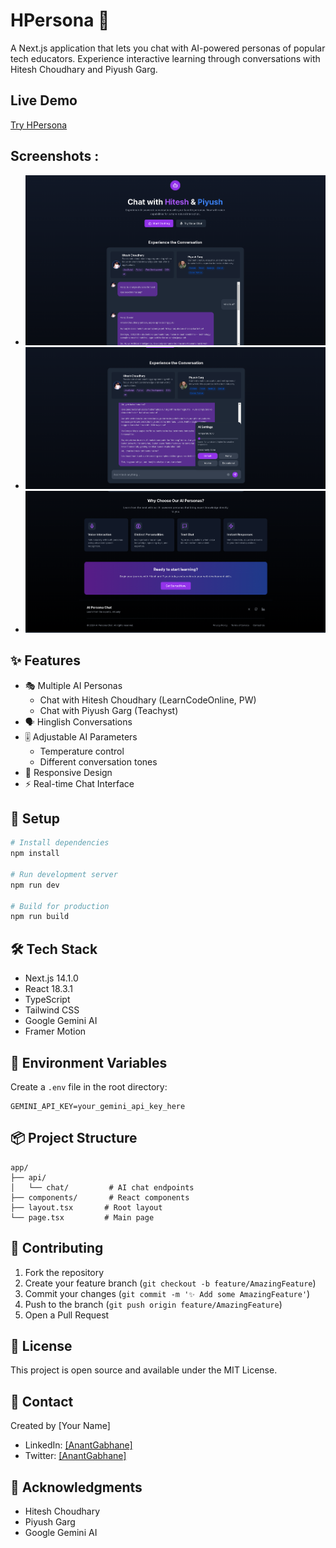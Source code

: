 # HPersona 🤖

A Next.js application that lets you chat with AI-powered personas of popular tech educators. Experience interactive learning through conversations with Hitesh Choudhary and Piyush Garg.

## Live Demo
[Try HPersona](your-vercel-deployment-url)

## Screenshots :
- ![alt text](image.png)
- ![alt text](image-2.png)
- ![alt text](image-1.png)
## ✨ Features

- 🎭 Multiple AI Personas
  - Chat with Hitesh Choudhary (LearnCodeOnline, PW)
  - Chat with Piyush Garg (Teachyst)
- 🗣️ Hinglish Conversations
- 🎚️ Adjustable AI Parameters
  - Temperature control
  - Different conversation tones
- 💅 Responsive Design
- ⚡ Real-time Chat Interface

## 🚀 Setup

```bash
# Install dependencies
npm install

# Run development server
npm run dev

# Build for production
npm run build
```

## 🛠️ Tech Stack

- Next.js 14.1.0
- React 18.3.1
- TypeScript
- Tailwind CSS
- Google Gemini AI
- Framer Motion

## 🔑 Environment Variables

Create a `.env` file in the root directory:

```env
GEMINI_API_KEY=your_gemini_api_key_here
```

## 📦 Project Structure

```
app/
├── api/
│   └── chat/         # AI chat endpoints
├── components/       # React components
├── layout.tsx       # Root layout
└── page.tsx         # Main page
```

## 🤝 Contributing

1. Fork the repository
2. Create your feature branch (`git checkout -b feature/AmazingFeature`)
3. Commit your changes (`git commit -m '✨ Add some AmazingFeature'`)
4. Push to the branch (`git push origin feature/AmazingFeature`)
5. Open a Pull Request

## 📝 License

This project is open source and available under the MIT License.

## 👤 Contact

Created by [Your Name]
- LinkedIn: [\[AnantGabhane\]](https://www.linkedin.com/in/anantgabhane/)
- Twitter: [\[AnantGabhane\]](https://x.com/AnantGabhane)

## 🙏 Acknowledgments

- Hitesh Choudhary
- Piyush Garg
- Google Gemini AI
